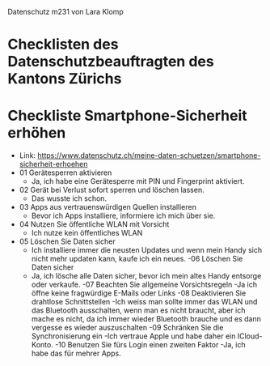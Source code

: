 Datenschutz m231 von Lara Klomp
# Checklisten des Datenschutzbeauftragten des Kantons Zürichs

# Checkliste Smartphone-Sicherheit erhöhen
 - Link: https://www.datenschutz.ch/meine-daten-schuetzen/smartphone-sicherheit-erhoehen
 - 01 Gerätesperren aktivieren
    - Ja, ich habe eine Gerätesperre mit PIN und Fingerprint aktiviert. 
 - 02 Gerät bei Verlust sofort sperren und löschen lassen.
    - Das wusste ich schon. 
 - 03 Apps aus vertrauenswürdigen Quellen installieren
    - Bevor ich Apps installiere, informiere ich mich über sie. 
 - 04 Nutzen Sie öffentliche WLAN mit Vorsicht
    - Ich nutze kein öffentliches WLAN
 - 05 Löschen Sie Daten sicher
    - Ich installiere immer die neusten Updates und wenn mein Handy sich nicht mehr updaten kann, kaufe ich ein neues.
 -06 Löschen Sie Daten sicher
    - Ja, ich lösche alle Daten sicher, bevor ich mein altes Handy entsorge oder verkaufe. 
 -07 Beachten Sie allgemeine Vorsichtsregeln 
    -Ja ich öffne keine fragwürdige E-Mails oder Links
 -08 Deaktivieren Sie drahtlose Schnittstellen
    -Ich weiss man sollte immer das WLAN und das Bluetooth ausschalten, wenn man es nicht braucht, aber ich mache es nicht, da ich immer wieder Bluetooth brauche und es dann vergesse es wieder auszuschalten
-09 Schränken Sie die Synchronisierung ein
    -Ich vertraue Apple und habe daher ein ICloud-Konto. 
-10 Benutzen Sie fürs Login einen zweiten Faktor 
    -Ja, ich habe das für mehrer Apps.
